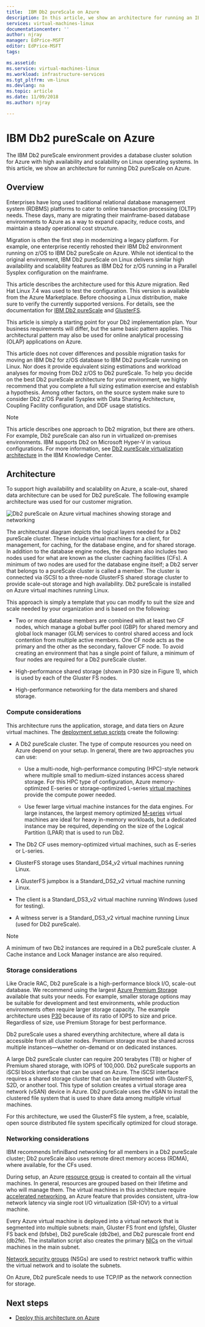```yaml
---
title:  IBM Db2 pureScale on Azure
description: In this article, we show an architecture for running an IBM Db2 pureScale environment on Azure.
services: virtual-machines-linux
documentationcenter: ''
author: njray
manager: EdPrice-MSFT
editor: EdPrice-MSFT
tags: 

ms.assetid: 
ms.service: virtual-machines-linux
ms.workload: infrastructure-services
ms.tgt_pltfrm: vm-linux
ms.devlang: na
ms.topic: article
ms.date: 11/09/2018
ms.author: njray

---
```


# IBM Db2 pureScale on Azure

The IBM Db2 pureScale environment provides a database cluster solution for Azure with high availability and scalability on Linux operating systems. In this article, we show an architecture for running Db2 pureScale on Azure.

## Overview

Enterprises have long used traditional relational database management system (RDBMS) platforms to cater to online transaction processing (OLTP) needs. These days, many are migrating their mainframe-based database environments to Azure as a way to expand capacity, reduce costs, and maintain a steady operational cost structure.

Migration is often the first step in modernizing a legacy platform. For example, one enterprise recently rehosted their IBM Db2 environment running on z/OS to
IBM Db2 pureScale on Azure. While not identical to the original environment, IBM Db2 pureScale on Linux delivers similar high availability and scalability features as IBM Db2 for z/OS running in a Parallel Sysplex configuration on the mainframe.

This article describes the architecture used for this Azure migration. Red Hat Linux 7.4 was used to test the configuration. This version is available from the Azure Marketplace. Before choosing a Linux distribution, make sure to verify the currently supported versions. For details, see the documentation for [IBM Db2 pureScale](https://www.ibm.com/support/knowledgecenter/SSEPGG) and [GlusterFS](https://docs.gluster.org/en/latest/).

This article is simply a starting point for your Db2 implementation plan. Your business requirements will differ, but the same basic pattern applies. This architectural pattern may also be used for online analytical processing (OLAP) applications on Azure.

This article does not cover differences and possible migration tasks for moving an IBM Db2 for z/OS database to IBM Db2 pureScale running on Linux. Nor does it provide equivalent sizing estimations and workload analyses for moving from Db2 z/OS to Db2 pureScale. To help you decide on the best Db2 pureScale architecture for your environment, we highly recommend that you complete a full sizing estimation exercise and establish a hypothesis. Among other factors, on the source system make sure to consider Db2 z/OS Parallel Sysplex with Data Sharing Architecture, Coupling Facility configuration, and DDF usage statistics.

> [!NOTE]
> This article describes one approach to Db2 migration, but there are others. For example, Db2 pureScale can also run in virtualized on-premises environments. IBM supports Db2 on Microsoft Hyper-V in various configurations. For more information, see [Db2 pureScale virtualization architecture](https://www.ibm.com/support/knowledgecenter/en/SSEPGG_11.1.0/com.ibm.db2.luw.qb.server.doc/doc/r0061462.html) in the IBM Knowledge Center.

## Architecture

To support high availability and scalability on Azure, a scale-out, shared data architecture can be used for Db2 pureScale. The following example architecture was used for our customer migration.

![](media/db2-purescale-on-azure/pureScaleArchitecture.png "Db2 pureScale on Azure virtual machines showing storage and networking")


The architectural diagram depicts the logical layers needed for a Db2 pureScale cluster. These include virtual machines for a client, for management, for caching, for the database engine, and for shared storage. In addition to the database engine nodes, the diagram also includes two nodes used for what are known as the cluster caching facilities (CFs). A minimum of two nodes are used for the database engine itself; a Db2 server that belongs to a pureScale cluster is called a member. The cluster is connected via iSCSI to a three-node GlusterFS shared storage cluster to provide scale-out storage and high availability. Db2 pureScale is installed on Azure virtual machines running Linux.

This approach is simply a template that you can modify to suit the size and scale needed by your organization and is based on the following:

-   Two or more database members are combined with at least two CF nodes, which manage a global buffer pool (GBP) for shared memory and global lock manager (GLM) services to control shared access and lock contention from multiple active members. One CF node acts as the primary and the other as the secondary, failover CF node. To avoid creating an environment that has a single point of failure, a minimum of four nodes are required for a Db2 pureScale cluster.

-   High-performance shared storage (shown in P30 size in Figure 1), which is used by each of the Gluster FS nodes.

-   High-performance networking for the data members and shared storage.

### Compute considerations

This architecture runs the application, storage, and data tiers on Azure virtual machines. The [deployment setup scripts](http://aka.ms/db2onazure) create the following:

-   A Db2 pureScale cluster. The type of compute resources you need on Azure depend on your setup. In general, there are two approaches you can use:

    -   Use a multi-node, high-performance computing (HPC)-style network where multiple small to medium-sized instances access shared storage. For this HPC type of configuration, Azure memory-optimized E-series or storage-optimized L-series [virtual machines](https://docs.microsoft.com/azure/virtual-machines/windows/sizes) provide the compute power needed.

    -   Use fewer large virtual machine instances for the data engines. For large instances, the largest memory optimized [M-series](https://azure.microsoft.com/pricing/details/virtual-machines/series/) virtual machines are ideal for heavy in-memory workloads, but a dedicated instance may be required, depending on the size of the Logical Partition (LPAR) that is used to run Db2.

-   The Db2 CF uses memory-optimized virtual machines, such as E-series or L-series.

-   GlusterFS storage uses Standard\_DS4\_v2 virtual machines running Linux.

-   A GlusterFS jumpbox is a Standard\_DS2\_v2 virtual machine running Linux.

-   The client is a Standard\_DS3\_v2 virtual machine running Windows (used for testing).

-   A witness server is a Standard\_DS3\_v2 virtual machine running Linux (used for Db2 pureScale).

> [!NOTE]
> A minimum of two Db2 instances are required in a Db2 pureScale cluster. A Cache instance and Lock Manager instance are also required.

### Storage considerations

Like Oracle RAC, Db2 pureScale is a high-performance block I/O, scale-out database. We recommend using the largest [Azure Premium Storage](https://docs.microsoft.com/azure/virtual-machines/windows/premium-storage) available that suits your needs. For example, smaller storage options may be suitable for development and test environments, while production environments often require larger storage capacity. The example architecture uses [P30](https://azure.microsoft.com/pricing/details/managed-disks/) because of its ratio of IOPS to size and price. Regardless of size, use Premium Storage for best performance.

Db2 pureScale uses a shared everything architecture, where all data is accessible from all cluster nodes. Premium storage must be shared across multiple instances—whether on-demand or on dedicated instances.

A large Db2 pureScale cluster can require 200 terabytes (TB) or higher of Premium shared storage, with IOPS of 100,000. Db2 pureScale supports an iSCSI block interface that can be used on Azure. The iSCSI interface requires a shared storage cluster that can be implemented with GlusterFS, S2D, or another tool. This type of solution creates a virtual storage area network (vSAN) device in Azure. Db2 pureScale uses the vSAN to install the clustered file system that is used to share data among multiple virtual machines.

For this architecture, we used the GlusterFS file system, a free, scalable, open source distributed file system specifically optimized for cloud storage.

### Networking considerations

IBM recommends InfiniBand networking for all members in a Db2 pureScale cluster; Db2 pureScale also uses remote direct memory access (RDMA), where available, for the CFs used.

During setup, an Azure [resource group](https://docs.microsoft.com/azure/azure-resource-manager/resource-group-overview) is created to contain all the virtual machines. In general, resources are grouped based on their lifetime and who will manage them. The virtual machines in this architecture require [accelerated networking](https://azure.microsoft.com/blog/maximize-your-vm-s-performance-with-accelerated-networking-now-generally-available-for-both-windows-and-linux/), an Azure feature that provides consistent, ultra-low network latency via single root I/O virtualization (SR-IOV) to a virtual machine.

Every Azure virtual machine is deployed into a virtual network that is segmented into multiple subnets: main, Gluster FS front end (gfsfe), Gluster FS back end (bfsbe), Db2 pureScale (db2be), and Db2 purescale front end (db2fe). The installation script also creates the primary [NICs](https://docs.microsoft.com/azure/virtual-machines/linux/multiple-nics) on the virtual machines in the main subnet.

[Network security groups](https://docs.microsoft.com/azure/virtual-network/virtual-networks-nsg) (NSGs) are used to restrict network traffic within the virtual network and to
isolate the subnets.

On Azure, Db2 pureScale needs to use TCP/IP as the network connection for storage.

## Next steps

-   [Deploy this architecture on Azure](deploy-IBM-pureScale-on-Azure)
